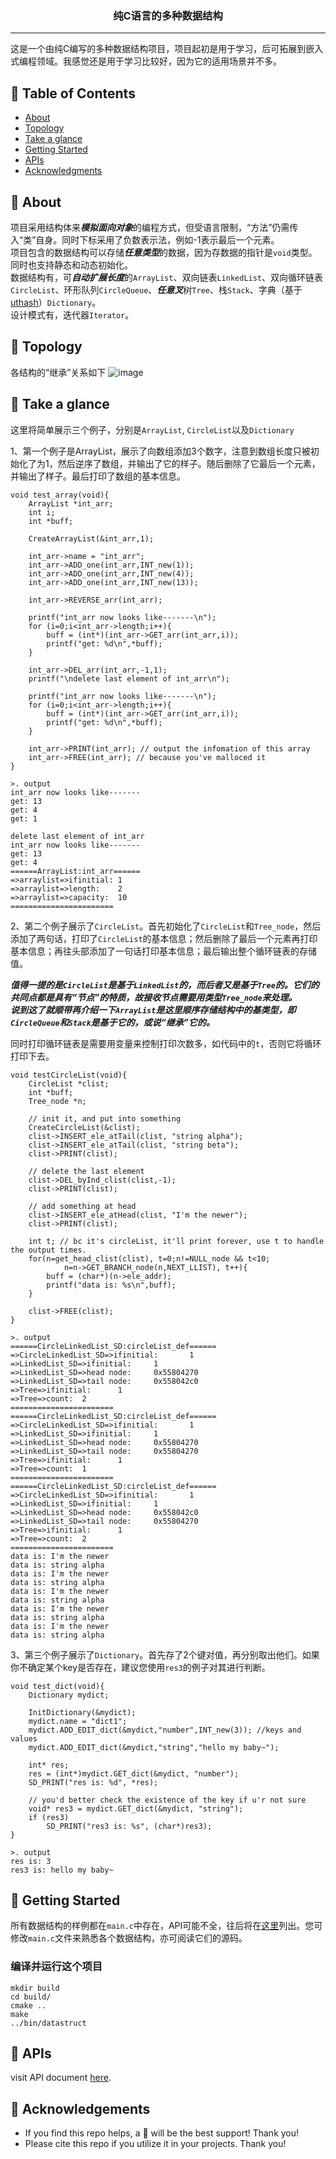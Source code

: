 
<h3 align="center">纯C语言的多种数据结构</h3>


---

<p align="left"> 这是一个由纯C编写的多种数据结构项目，项目起初是用于学习，后可拓展到嵌入式编程领域。我感觉还是用于学习比较好，因为它的适用场景并不多。
    <br> 
</p>

## 📝 Table of Contents

- [About](#about)
- [Topology](#topology)
- [Take a glance](#take_a_glance)
- [Getting Started](#getting_started)
- [APIs](#APIs)
- [Acknowledgments](#acknowledgement)

## 🧐 About <a name = "about"></a>

项目采用结构体来***模拟面向对象***的编程方式，但受语言限制，“方法”仍需传入“类”自身。同时下标采用了负数表示法，例如-1表示最后一个元素。<br>
项目包含的数据结构可以存储***任意类型***的数据，因为存数据的指针是`void`类型。同时也支持静态和动态初始化。<br>
数据结构有，可***自动扩展长度***的`ArrayList`、双向链表`LinkedList`、双向循环链表`CircleList`、环形队列`CircleQueue`、***任意叉***树`Tree`、栈`Stack`、字典（基于<a href="https://troydhanson.github.io/uthash/">uthash</a>）`Dictionary`。 <br>
设计模式有，迭代器`Iterator`。

## 🔭 Topology <a name = "topology"></a>

各结构的“继承”关系如下
![image](https://github.com/TIMESTICKING/Ctruct_SD/blob/master/docs/images/Ctruct_SD.png)

## 👀 Take a glance <a name = "take_a_glance"></a>

这里将简单展示三个例子，分别是`ArrayList`, `CircleList`以及`Dictionary`

1、第一个例子是ArrayList，展示了向数组添加3个数字，注意到数组长度只被初始化了为1，然后逆序了数组，并输出了它的样子。随后删除了它最后一个元素，并输出了样子。最后打印了数组的基本信息。
```
void test_array(void){
	ArrayList *int_arr;
	int i;
	int *buff;
	
	CreateArrayList(&int_arr,1);
	
	int_arr->name = "int_arr";
	int_arr->ADD_one(int_arr,INT_new(1));
	int_arr->ADD_one(int_arr,INT_new(4));
	int_arr->ADD_one(int_arr,INT_new(13));
	
	int_arr->REVERSE_arr(int_arr);

	printf("int_arr now looks like-------\n");
	for (i=0;i<int_arr->length;i++){
		buff = (int*)(int_arr->GET_arr(int_arr,i));
		printf("get: %d\n",*buff);
	}
	
	int_arr->DEL_arr(int_arr,-1,1);
	printf("\ndelete last element of int_arr\n");
	
	printf("int_arr now looks like-------\n");
	for (i=0;i<int_arr->length;i++){
		buff = (int*)(int_arr->GET_arr(int_arr,i));
		printf("get: %d\n",*buff);
	}
	
	int_arr->PRINT(int_arr); // output the infomation of this array
	int_arr->FREE(int_arr); // because you've malloced it
}

>. output
int_arr now looks like-------
get: 13
get: 4
get: 1

delete last element of int_arr
int_arr now looks like-------
get: 13
get: 4
======ArrayList:int_arr======
=>arraylist=>ifinitial: 1
=>arraylist=>length:    2
=>arraylist=>capacity:  10
=======================
```

2、第二个例子展示了`CircleList`。首先初始化了`CircleList`和`Tree_node`，然后添加了两句话，打印了`CircleList`的基本信息；然后删除了最后一个元素再打印基本信息；再往头部添加了一句话打印基本信息；最后输出整个循环链表的存储值。

***值得一提的是`CircleList`是基于`LinkedList`的，而后者又是基于`Tree`的。它们的共同点都是具有“节点”的特质，故接收节点需要用类型`Tree_node`来处理。<br>
说到这了就顺带再介绍一下`ArrayList`是这里顺序存储结构中的基类型，即`CircleQueue`和`Stack`是基于它的，或说“继承”它的。***

同时打印循环链表是需要用变量来控制打印次数多，如代码中的`t`，否则它将循环打印下去。
```
void testCircleList(void){
	CircleList *clist;
	int *buff;
	Tree_node *n;
	
	// init it, and put into something
	CreateCircleList(&clist);
	clist->INSERT_ele_atTail(clist, "string alpha");
	clist->INSERT_ele_atTail(clist, "string beta");
	clist->PRINT(clist);
	
	// delete the last element
	clist->DEL_byInd_clist(clist,-1);
	clist->PRINT(clist);
	
	// add something at head
	clist->INSERT_ele_atHead(clist, "I'm the newer");
	clist->PRINT(clist);
	
	int t; // bc it's circleList, it'll print forever, use t to handle the output times.
	for(n=get_head_clist(clist), t=0;n!=NULL_node && t<10;
			n=n->GET_BRANCH_node(n,NEXT_LLIST), t++){
		buff = (char*)(n->ele_addr);
		printf("data is: %s\n",buff);
	}
    
    clist->FREE(clist);
}

>. output
======CircleLinkedList_SD:circleList_def======
=>CircleLinkedList_SD=>ifinitial:       1
=>LinkedList_SD=>ifinitial:     1
=>LinkedList_SD=>head node:     0x55804270
=>LinkedList_SD=>tail node:     0x558042c0
=>Tree=>ifinitial:      1
=>Tree=>count:  2
=======================
======CircleLinkedList_SD:circleList_def======
=>CircleLinkedList_SD=>ifinitial:       1
=>LinkedList_SD=>ifinitial:     1
=>LinkedList_SD=>head node:     0x55804270
=>LinkedList_SD=>tail node:     0x55804270
=>Tree=>ifinitial:      1
=>Tree=>count:  1
=======================
======CircleLinkedList_SD:circleList_def======
=>CircleLinkedList_SD=>ifinitial:       1
=>LinkedList_SD=>ifinitial:     1
=>LinkedList_SD=>head node:     0x558042c0
=>LinkedList_SD=>tail node:     0x55804270
=>Tree=>ifinitial:      1
=>Tree=>count:  2
=======================
data is: I'm the newer
data is: string alpha
data is: I'm the newer
data is: string alpha
data is: I'm the newer
data is: string alpha
data is: I'm the newer
data is: string alpha
data is: I'm the newer
data is: string alpha
```

3、第三个例子展示了`Dictionary`。首先存了2个键对值，再分别取出他们。如果你不确定某个key是否存在，建议您使用`res3`的例子对其进行判断。
```
void test_dict(void){
    Dictionary mydict;
    
    InitDictionary(&mydict);
    mydict.name = "dict1";
    mydict.ADD_EDIT_dict(&mydict,"number",INT_new(3)); //keys and values
    mydict.ADD_EDIT_dict(&mydict,"string","hello my baby~");
    
    int* res;
    res = (int*)mydict.GET_dict(&mydict, "number");
    SD_PRINT("res is: %d", *res);

	// you'd better check the existence of the key if u'r not sure
	void* res3 = mydict.GET_dict(&mydict, "string");
	if (res3)
		SD_PRINT("res3 is: %s", (char*)res3);
}

>. output 
res is: 3
res3 is: hello my baby~
```

## 🏁 Getting Started <a name = "getting_started"></a>

所有数据结构的样例都在`main.c`中存在，API可能不全，往后将在[这里](#APIs)列出。您可修改`main.c`文件来熟悉各个数据结构，亦可阅读它们的源码。

### 编译并运行这个项目
```
mkdir build
cd build/
cmake ..
make
../bin/datastruct
```

## 🚀 APIs <a name = "APIs"></a>

visit API document <a href="https://timesticking.github.io/Ctruct_SD/">here</a>.


## 🎉 Acknowledgements <a name = "acknowledgement"></a>

- If you find this repo helps, a 🌟 will be the best support! Thank you!
- Please cite this repo if you utilize it in your projects. Thank you!
